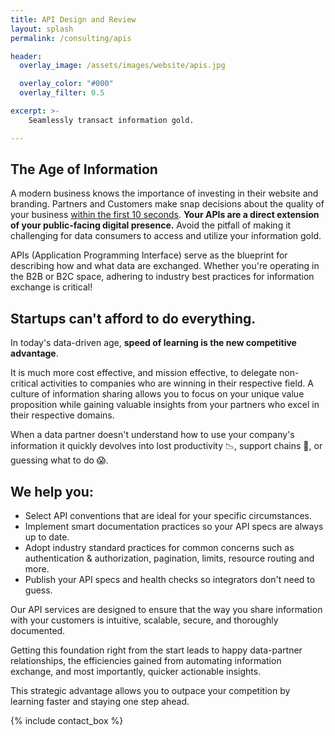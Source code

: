 ```yaml
---
title: API Design and Review
layout: splash
permalink: /consulting/apis

header:
  overlay_image: /assets/images/website/apis.jpg

  overlay_color: "#000"
  overlay_filter: 0.5

excerpt: >-
    Seamlessly transact information gold. 

---
```


## The Age of Information

A modern business knows the importance of investing in their website and branding. Partners and Customers make snap decisions about the quality of your business [within the first 10 seconds](https://www.nngroup.com/articles/how-long-do-users-stay-on-web-pages/). **Your APIs are a direct extension of your public-facing digital presence.** Avoid the pitfall of making it challenging for data consumers to access and utilize your information gold.

APIs (Application Programming Interface) serve as the blueprint for describing how and what data are exchanged. Whether you're operating in the B2B or B2C space, adhering to industry best practices for information exchange is critical! 

## Startups can't afford to do everything.

In today's data-driven age, **speed of learning is the new competitive advantage**. 

It is much more cost effective, and mission effective, to delegate non-critical activities to companies who are winning in their respective field. A culture of information sharing allows you to focus on your unique value proposition while gaining valuable insights from your partners who excel in their respective domains.

When a data partner doesn't understand how to use your company's information it quickly devolves into lost productivity 📉, support chains 📧, or guessing what to do 😱.

## We help you:

- Select API conventions that are ideal for your specific circumstances.
- Implement smart documentation practices so your API specs are always up to date. 
- Adopt industry standard practices for common concerns such as authentication & authorization, pagination, limits, resource routing and more.
- Publish your API specs and health checks so integrators don't need to guess.

Our API services are designed to ensure that the way you share information with your customers is intuitive, scalable, secure, and thoroughly documented. 

Getting this foundation right from the start leads to happy data-partner relationships, the efficiencies gained from automating information exchange, and most importantly, quicker actionable insights. 

This strategic advantage allows you to outpace your competition by learning faster and staying one step ahead.

{% include contact_box %}